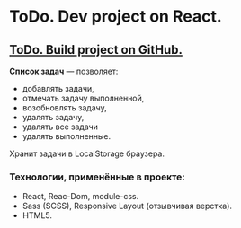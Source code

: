 # ToDo. Dev project on React.

## [ToDo. Build project on GitHub.](https://uglyghoulchrist.github.io/ToDoBuild/)

**Список задач** — позволяет: 
- добавлять задачи, 
- отмечать задачу выполненной,
- возобновлять задачу,
- удалять задачу,
- удалять все задачи
- удалять выполненные.

Хранит задачи в LocalStorage браузера.

### Технологии, применённые в проекте:

- React, Reac-Dom, module-css.
- Sass (SCSS), Responsive Layout (отзывчивая верстка).
- HTML5.

